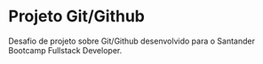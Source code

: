 # Projeto Git/Github
Desafio de projeto sobre Git/Github desenvolvido para o Santander Bootcamp Fullstack Developer.
